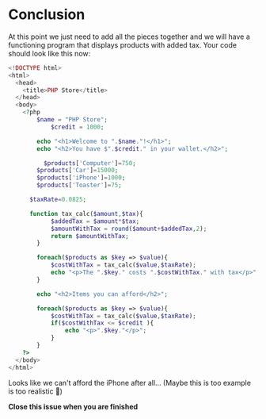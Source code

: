 # Conclusion

At this point we just need to add all the pieces together and we will have a functioning program that displays products with added tax. Your code should look like this now:
```php
<!DOCTYPE html>
<html>
  <head>
    <title>PHP Store</title>
  </head>
  <body>
    <?php
	    $name = "PHP Store";
			$credit = 1000; 

	    echo "<h1>Welcome to ".$name."!</h1>";
	    echo "<h2>You have $".$credit." in your wallet.</h2>";

		  $products['Computer']=750;
	    $products['Car']=15000;
	    $products['iPhone']=1000;
	    $products['Toaster']=75;

      $taxRate=0.0825;

      function tax_calc($amount,$tax){
	    	$addedTax = $amount*$tax;
	    	$amountWithTax = round($amount+$addedTax,2);
	    	return $amountWithTax;
    	}

	    foreach($products as $key => $value){
	    	$costWithTax = tax_calc($value,$taxRate);
		    echo "<p>The ".$key." costs ".$costWithTax." with tax</p>";
	    }

	    echo "<h2>Items you can afford</h2>";

	    foreach($products as $key => $value){
	    	$costWithTax = tax_calc($value,$taxRate);
		    if($costWithTax <= $credit ){
		    	echo "<p>".$key."</p>"; 
		    }
	    }
    ?>
  </body>
</html>
```

Looks like we can't afford the iPhone after all... (Maybe this is too example is too realistic 🤔)

**Close this issue when you are finished**